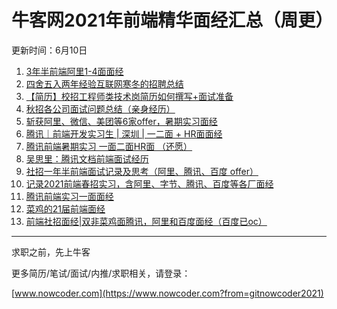# 牛客网2021年前端精华面经汇总（周更）
更新时间：6月10日
1. [3年半前端阿里1-4面面经](https://www.nowcoder.com/discuss/595419?from=gitnowcoder2021)
2. [四舍五入两年经验互联网寒冬的招聘总结](https://www.nowcoder.com/discuss/606420?from=gitnowcoder2021)
3. [【简历】校招工程师类技术岗简历如何撰写+面试准备](https://www.nowcoder.com/discuss/634906?from=gitnowcoder2021)
4. [秋招各公司面试问题总结（亲身经历）](https://www.nowcoder.com/discuss/636306?from=gitnowcoder2021)
5. [斩获阿里、微信、美团等6家offer，暑期实习面经](https://www.nowcoder.com/discuss/637450?from=gitnowcoder2021)
6. [腾讯｜前端开发实习生 | 深圳 | 一二面 + HR面面经](https://www.nowcoder.com/discuss/640300?from=gitnowcoder2021)
7. [腾讯前端暑期实习  一面二面HR面 （还愿）](https://www.nowcoder.com/discuss/648552?from=gitnowcoder2021)
8. [吴思里：腾讯文档前端面试经历](https://www.nowcoder.com/discuss/648956?from=gitnowcoder2021)
9. [社招一年半前端面试记录及思考（阿里、腾讯、百度 offer）](https://www.nowcoder.com/discuss/653298?from=gitnowcoder2021)
10. [记录2021前端春招实习，含阿里、字节、腾讯、百度等各厂面经](https://www.nowcoder.com/discuss/654190?from=gitnowcoder2021)
11. [腾讯前端实习一面面经](https://www.nowcoder.com/discuss/661713?from=gitnowcoder2021)
12. [菜鸡的21届前端面经](https://www.nowcoder.com/discuss/662168?from=gitnowcoder2021)
13. [前端社招面经|双非菜鸡面腾讯，阿里和百度面经（百度已oc）](https://www.nowcoder.com/discuss/669880?from=gitnowcoder2021)
---
求职之前，先上牛客

更多简历/笔试/面试/内推/求职相关，请登录：

[www.nowcoder.com](https://www.nowcoder.com?from=gitnowcoder2021)
